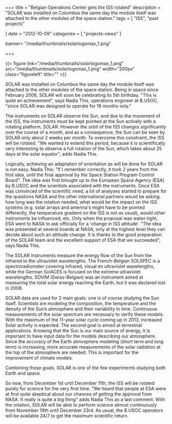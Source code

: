 +++
title = "Belgian Operations Center gets the ISS rotated"
description = "SOLAR was installed on Columbus the same day the module itself was attached to the other modules of the space station."
tags = [
 "ISS", "past projects"
  
]
date = "2012-10-09"
categories = [
   "projects-news"
]

banner= "/media/thumbnails/solarlogomax_1.png"


+++

<style>
.figureleft {
float: left; 
padding-right:9px; /* marge en pixel à droite de la photo */ 
}
</style>
{{< figure link="/media/thumbnails/solarlogomax_1.png" src="/media/thumbnails/solarlogomax_1.png" width="200px" class="figureleft" title="" >}}

SOLAR was installed on Columbus the same day the module itself was attached to the other modules of the space station. Being in space since February 2008, SOLAR will soon be celebrating its 5th birthday. "This is quite an achievement", says Nadia This, operations engineer at B.USOC, "since SOLAR was designed to operate for 18 months only."

The instruments on SOLAR observe the Sun, and due to the movement of the ISS, the instruments must be kept pointed at the Sun actively with a rotating platform, SOLAR. However the orbit of the ISS changes significantly over the course of a month, and as a consequence, the Sun can be seen by SOLAR only about 2 weeks per month. To overcome this constraint, the ISS will be rotated. "We wanted to extend this period, because it is scientifically very interesting to observe a full rotation of the Sun, which takes about 25 days at the solar equator", adds Nadia This.

Logically, achieving an adaptation of orientation as will be done for SOLAR is not easy. Nadia This: "If I remember correctly, it took 2 years from the first idea, until the final approval by the Space Station Program Control Board". The idea was first brought up to the European Space Agency (ESA) by B.USOC and the scientists associated with the instruments. Once ESA was convinced of the scientific need, a lot of analyses started to prepare for the questions NASA and the other international partners would be asking: how long was the rotation needed, what would be the impact on the ISS systems (e.g. solar arrays and antenna's might have to be pointed differently, the temperature gradient on the ISS is not as usual), would other instruments be influenced, etc. Only when the proposal was water-tight, ESA went to NASA to ask officially for a 'change in ISS attitude'. "The idea was presented at several boards at NASA, only at the highest level they can decide about such an attitude change. It is thanks to the good preparation of the SOLAR team and the excellent support of ESA that we succeeded", says Nadia This.

The SOLAR instruments measure the energy flow of the Sun from the infrared to the ultraviolet wavelengths. The French-Belgian SOLSPEC is a spectroradiometer covering infrared, visual en ultraviolet wavelengths, while the German SolACES is focused on the extreme ultraviolet wavelengths. SOVIM (Swiss-Belgian) was an instrument aimed at measuring the total solar energy reaching the Earth, but it was declared lost in 2008.

SOLAR data are used for 2 main goals: one is of course studying the Sun itself. Scientists are modeling the composition, the temperature and the density of the Sun’s atmosphere and their variability in time. Continuous measurements of the solar spectrum are necessary to verify these models. With the maximum of the 11-year solar cycle coming up in 2013, increased Solar activity is expected. The second goal is aimed at terrestrial applications. Knowing that the Sun is our main source of energy, it is important to have input data for the models describing our atmosphere. Since the accuracy of the Earth atmosphere modeling (short term and long term) is increasing, more accurate measurements of the solar radiation at the top of the atmosphere are needed. This is important for the improvement of climate models.

Combining those goals, SOLAR is one of the few experiments studying both Earth and space.

So now, from December 1st until December 11th, the ISS will be rotated purely for science for the very first time. "We heard that people at ESA were at first quite skeptical about our chances of getting the approval from NASA. It really is quite a big thing" adds Nadia This as a last comment. With the rotation, SOLAR will be able to perform science almost continuously from November 19th until December 23rd. As usual, the B.USOC operators will be available 24/7 to get the maximum scientific return.